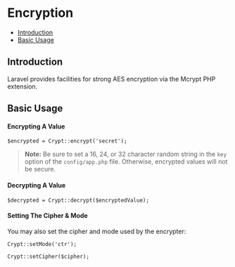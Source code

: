 # Encryption

- [Introduction](#introduction)
- [Basic Usage](#basic-usage)

<a name="introduction"></a>
## Introduction

Laravel provides facilities for strong AES encryption via the Mcrypt PHP extension.

<a name="basic-usage"></a>
## Basic Usage

#### Encrypting A Value

	$encrypted = Crypt::encrypt('secret');

> **Note:** Be sure to set a 16, 24, or 32 character random string in the `key` option of the `config/app.php` file. Otherwise, encrypted values will not be secure.

#### Decrypting A Value

	$decrypted = Crypt::decrypt($encryptedValue);

#### Setting The Cipher & Mode

You may also set the cipher and mode used by the encrypter:

	Crypt::setMode('ctr');

	Crypt::setCipher($cipher);

